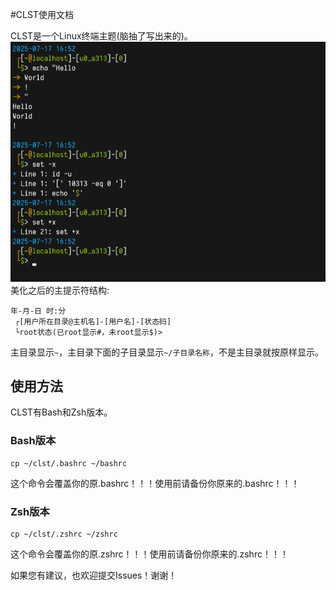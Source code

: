 #CLST使用文档

CLST是一个Linux终端主题(脑抽了写出来的)。
![截图](https://github.com/chenwumm/clst/blob/main/image/1.png)
美化之后的主提示符结构:
```
年-月-日 时:分
 ┌[用户所在目录@主机名]-[用户名]-[状态码]
 └root状态(已root显示#，未root显示$)>
```
主目录显示`~`，主目录下面的子目录显示`~/子目录名称`，不是主目录就按原样显示。
## 使用方法
CLST有Bash和Zsh版本。
### Bash版本
```
cp ~/clst/.bashrc ~/bashrc
```
这个命令会覆盖你的原.bashrc！！！使用前请备份你原来的.bashrc！！！
### Zsh版本
```
cp ~/clst/.zshrc ~/zshrc
```
这个命令会覆盖你的原.zshrc！！！使用前请备份你原来的.zshrc！！！

如果您有建议，也欢迎提交Issues！谢谢！